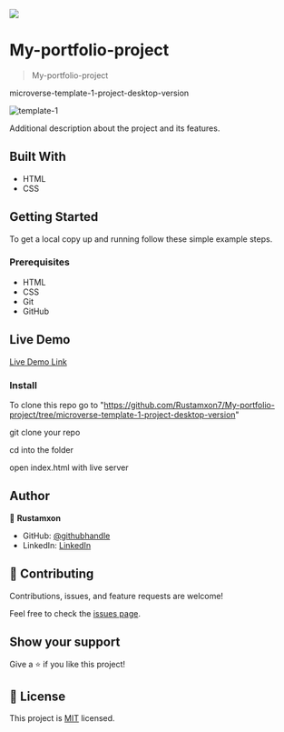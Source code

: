 ![](https://img.shields.io/badge/Microverse-blueviolet)

# My-portfolio-project

> My-portfolio-project

microverse-template-1-project-desktop-version

![template-1](https://user-images.githubusercontent.com/69011963/125978508-bcee40d7-c29b-4029-a743-fac7ecbc8e5b.gif)

Additional description about the project and its features.

## Built With

- HTML
- CSS

## Getting Started

To get a local copy up and running follow these simple example steps.

### Prerequisites

- HTML
- CSS
- Git
- GitHub

## Live Demo

[Live Demo Link](https://rustamxon7.github.io/My-portfolio-project/)

### Install

To clone this repo go to "https://github.com/Rustamxon7/My-portfolio-project/tree/microverse-template-1-project-desktop-version"

git clone your repo

cd into the folder

open index.html with live server

## Author

👤 **Rustamxon**

- GitHub: [@githubhandle](https://github.com/Rustamxon7)
- LinkedIn: [LinkedIn](https://www.linkedin.com/in/rustamjon-tolipov-6a831020b)

## 🤝 Contributing

Contributions, issues, and feature requests are welcome!

Feel free to check the [issues page](https://github.com/Rustamxon7/My-portfolio-project/issues).

## Show your support

Give a ⭐️ if you like this project!

## 📝 License

This project is [MIT](./MIT.md) licensed.
